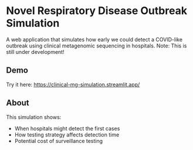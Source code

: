 # Novel Respiratory Disease Outbreak Simulation

A web application that simulates how early we could detect a COVID-like outbreak using clinical metagenomic sequencing in hospitals.
Note: This is still under development!

## Demo
Try it here: https://clinical-mg-simulation.streamlit.app/

## About
This simulation shows:
- When hospitals might detect the first cases
- How testing strategy affects detection time
- Potential cost of surveillance testing
